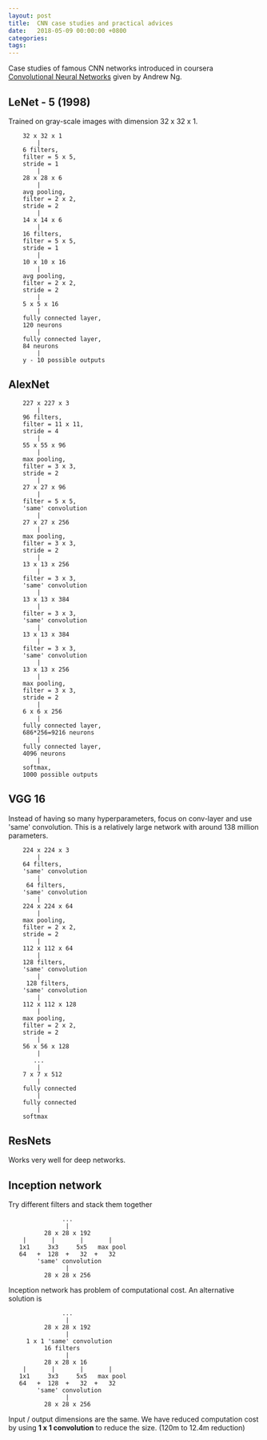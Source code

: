 ```yaml
---
layout: post
title:  CNN case studies and practical advices
date:   2018-05-09 00:00:00 +0800
categories:
tags:
---
```


Case studies of famous CNN networks introduced in coursera
[Convolutional Neural Networks] given by Andrew Ng.

## LeNet - 5 (1998)

Trained on gray-scale images with dimension 32 x 32 x 1.

```
    32 x 32 x 1
        |
    6 filters,
    filter = 5 x 5,
    stride = 1
        |
    28 x 28 x 6
        |
    avg pooling,
    filter = 2 x 2,
    stride = 2
        |
    14 x 14 x 6
        |
    16 filters,
    filter = 5 x 5,
    stride = 1
        |
    10 x 10 x 16
        |
    avg pooling,
    filter = 2 x 2,
    stride = 2
        |
    5 x 5 x 16
        |
    fully connected layer,
    120 neurons
        |
    fully connected layer,
    84 neurons
        |
    y - 10 possible outputs

```

## AlexNet

```
    227 x 227 x 3
        |
    96 filters,
    filter = 11 x 11,
    stride = 4
        |
    55 x 55 x 96
        |
    max pooling,
    filter = 3 x 3,
    stride = 2
        |
    27 x 27 x 96
        |
    filter = 5 x 5,
    'same' convolution
        |
    27 x 27 x 256
        |
    max pooling,
    filter = 3 x 3,
    stride = 2
        |
    13 x 13 x 256
        |
    filter = 3 x 3,
    'same' convolution
        |
    13 x 13 x 384
        |
    filter = 3 x 3,
    'same' convolution
        |
    13 x 13 x 384
        |
    filter = 3 x 3,
    'same' convolution
        |
    13 x 13 x 256
        |
    max pooling,
    filter = 3 x 3,
    stride = 2
        |
    6 x 6 x 256
        |
    fully connected layer,
    686*256=9216 neurons
        |
    fully connected layer,
    4096 neurons
        |
    softmax,
    1000 possible outputs
```

## VGG 16

Instead of having so many hyperparameters, focus on conv-layer and use 'same'
convolution. This is a relatively large network with around 138 million
parameters.

```
    224 x 224 x 3
        |
    64 filters,
    'same' convolution
        |
     64 filters,
    'same' convolution
        |
    224 x 224 x 64
        |
    max pooling,
    filter = 2 x 2,
    stride = 2
        |
    112 x 112 x 64
        |
    128 filters,
    'same' convolution
        |
     128 filters,
    'same' convolution
        |
    112 x 112 x 128
        |
    max pooling,
    filter = 2 x 2,
    stride = 2
        |
    56 x 56 x 128
        |
       ...
        |
    7 x 7 x 512
        |
    fully connected
        |
    fully connected
        |
    softmax

```

## ResNets

Works very well for deep networks.

## Inception network

Try different filters and stack them together

```
               ...
                |
          28 x 28 x 192
    |       |       |       |
   1x1     3x3     5x5   max pool
   64   +  128  +   32  +   32
        'same' convolution
                |
          28 x 28 x 256
```

Inception network has problem of computational cost. An alternative solution is

```
               ...
                |
          28 x 28 x 192
                |
     1 x 1 'same' convolution
          16 filters
                |
          28 x 28 x 16
    |       |       |       |
   1x1     3x3     5x5   max pool
   64   +  128  +   32  +   32
        'same' convolution
                |
          28 x 28 x 256
```

Input / output dimensions are the same. We have reduced computation cost by
using **1 x 1 convolution** to reduce the size. (120m to 12.4m reduction)


[Convolutional Neural Networks]: https://www.coursera.org/learn/convolutional-neural-networks